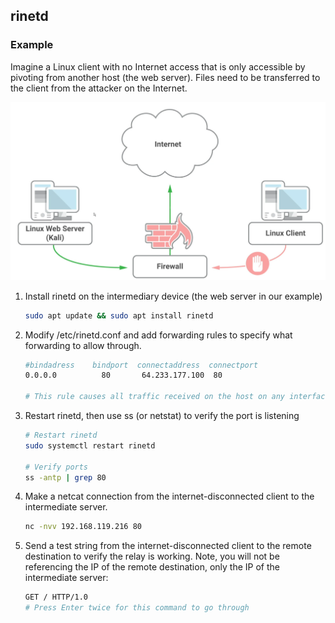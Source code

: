 ## rinetd

### Example

Imagine a Linux client with no Internet access that is only accessible by pivoting from another host (the web server).  Files need to be transferred to the client from the attacker on the Internet.

![image-20200725152100784](.rinetd.assets/image-20200725152100784.png)

1. Install rinetd on the intermediary device (the web server in our example)

   ```bash
   sudo apt update && sudo apt install rinetd
   ```

2. Modify /etc/rinetd.conf and add forwarding rules to specify what forwarding to allow through.

   ````bash
   #bindadress    bindport  connectaddress  connectport
   0.0.0.0			80		 64.233.177.100	 80			
   
   # This rule causes all traffic received on the host on any interface (due to 0.0.0.0) on port 80 to be redirected to 216.58.207.142 on port 80
   ````

3. Restart rinetd, then use ss (or netstat) to verify the port is listening

   ```bash
   # Restart rinetd
   sudo systemctl restart rinetd
   
   # Verify ports
   ss -antp | grep 80
   ```

4. Make a netcat connection from the internet-disconnected client to the intermediate server.

   ```bash
   nc -nvv 192.168.119.216 80
   ```

5. Send a test string from the internet-disconnected client to the remote destination to verify the relay is working.  Note, you will not be referencing the IP of the remote destination, only the IP of the intermediate server:

   ```bash
   GET / HTTP/1.0
   # Press Enter twice for this command to go through
   ```

   